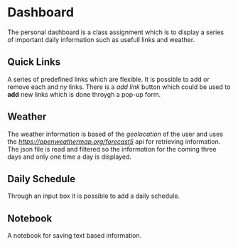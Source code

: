 # Dashboard

The personal dashboard is a class assignment which is to display a series of important daily information such as usefull links and weather.

## Quick Links

A series of predefined links which are flexible. It is possible to add or remove each and ny links. There is a _add link_ button which could be used to **add** new links which is done throygh a pop-up form.

## Weather

The weather information is based of the _geolocation_ of the user and uses the *https://openweathermap.org/forecast5* api for retrieving information. The json file is read and filtered so the information for the coming three days and only one time a day is displayed.

## Daily Schedule

Through an input box it is possible to add a daily schedule.

## Notebook

A notebook for saving text based information.
